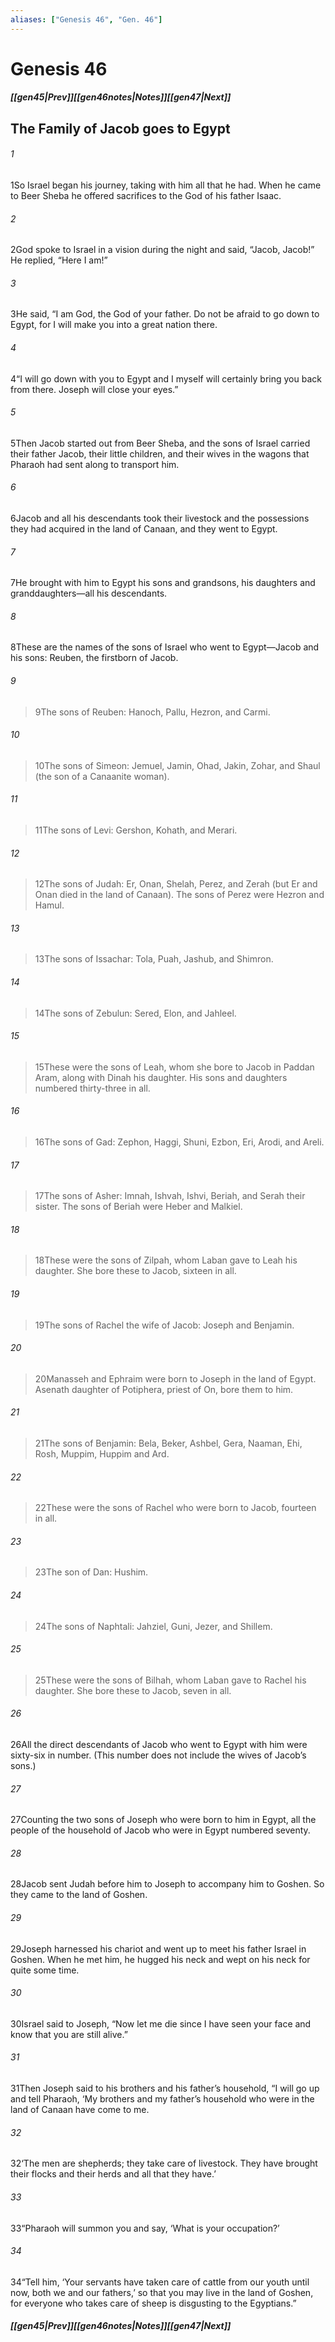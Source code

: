 ```yaml
---
aliases: ["Genesis 46", "Gen. 46"]
---
```

# Genesis 46
##### <span class=arrow-left></span>[[gen45|Prev]]<span class=navigation-separator></span>[[gen46notes|Notes]]<span class=navigation-separator></span>[[gen47|Next]]<span class=arrow-right></span>
## The Family of Jacob goes to Egypt
###### 1
<span class=verse-first>1</span>So Israel began his journey, taking with him all that he had. When he came to Beer Sheba he offered sacrifices to the God of his father Isaac.
###### 2
<span class=verse-body>2</span>God spoke to Israel in a vision during the night and said, “Jacob, Jacob!” He replied, “Here I am!”
###### 3
<span class=verse-body>3</span>He said, “I am God, the God of your father. Do not be afraid to go down to Egypt, for I will make you into a great nation there.
###### 4
<span class=verse-body>4</span>“I will go down with you to Egypt and I myself will certainly bring you back from there. Joseph will close your eyes.”
<div class=paragraph-break></div>

###### 5
<span class=verse-first>5</span>Then Jacob started out from Beer Sheba, and the sons of Israel carried their father Jacob, their little children, and their wives in the wagons that Pharaoh had sent along to transport him.
###### 6
<span class=verse-body>6</span>Jacob and all his descendants took their livestock and the possessions they had acquired in the land of Canaan, and they went to Egypt.
###### 7
<span class=verse-body>7</span>He brought with him to Egypt his sons and grandsons, his daughters and granddaughters—all his descendants.
<div class=paragraph-break></div>

###### 8
<span class=verse-first>8</span>These are the names of the sons of Israel who went to Egypt—Jacob and his sons: Reuben, the firstborn of Jacob.
<div class=paragraph-break></div>

###### 9
><span class=verse-body-poetry>9</span>The sons of Reuben: Hanoch, Pallu, Hezron, and Carmi.
###### 10
><span class=verse-body-poetry>10</span>The sons of Simeon: Jemuel, Jamin, Ohad, Jakin, Zohar, and Shaul (the son of a Canaanite woman).
###### 11
><span class=verse-body-poetry>11</span>The sons of Levi: Gershon, Kohath, and Merari.
###### 12
><span class=verse-body-poetry>12</span>The sons of Judah: Er, Onan, Shelah, Perez, and Zerah (but Er and Onan died in the land of Canaan).
>The sons of Perez were Hezron and Hamul.
###### 13
><span class=verse-body-poetry>13</span>The sons of Issachar: Tola, Puah, Jashub, and Shimron.
###### 14
><span class=verse-body-poetry>14</span>The sons of Zebulun: Sered, Elon, and Jahleel.
###### 15
><span class=verse-body-poetry>15</span>These were the sons of Leah, whom she bore to Jacob in Paddan Aram, along with Dinah his daughter. His sons and daughters numbered thirty-three in all.
<div class=paragraph-break></div>

###### 16
><span class=verse-first-poetry>16</span>The sons of Gad: Zephon, Haggi, Shuni, Ezbon, Eri, Arodi, and Areli.
###### 17
><span class=verse-body-poetry>17</span>The sons of Asher: Imnah, Ishvah, Ishvi, Beriah, and Serah their sister.
>The sons of Beriah were Heber and Malkiel.
###### 18
><span class=verse-body-poetry>18</span>These were the sons of Zilpah, whom Laban gave to Leah his daughter. She bore these to Jacob, sixteen in all.
<div class=paragraph-break></div>

###### 19
><span class=verse-first-poetry>19</span>The sons of Rachel the wife of Jacob: Joseph and Benjamin.
###### 20
><span class=verse-body-poetry>20</span>Manasseh and Ephraim were born to Joseph in the land of Egypt. Asenath daughter of Potiphera, priest of On, bore them to him.
###### 21
><span class=verse-body-poetry>21</span>The sons of Benjamin: Bela, Beker, Ashbel, Gera, Naaman, Ehi, Rosh, Muppim, Huppim and Ard.
###### 22
><span class=verse-body-poetry>22</span>These were the sons of Rachel who were born to Jacob, fourteen in all.
<div class=paragraph-break></div>

###### 23
><span class=verse-first-poetry>23</span>The son of Dan: Hushim.
###### 24
><span class=verse-body-poetry>24</span>The sons of Naphtali: Jahziel, Guni, Jezer, and Shillem.
###### 25
><span class=verse-body-poetry>25</span>These were the sons of Bilhah, whom Laban gave to Rachel his daughter. She bore these to Jacob, seven in all.
<div class=paragraph-break></div>

###### 26
<span class=verse-body>26</span>All the direct descendants of Jacob who went to Egypt with him were sixty-six in number. (This number does not include the wives of Jacob’s sons.)
###### 27
<span class=verse-body>27</span>Counting the two sons of Joseph who were born to him in Egypt, all the people of the household of Jacob who were in Egypt numbered seventy.
<div class=paragraph-break></div>

###### 28
<span class=verse-first>28</span>Jacob sent Judah before him to Joseph to accompany him to Goshen. So they came to the land of Goshen.
###### 29
<span class=verse-body>29</span>Joseph harnessed his chariot and went up to meet his father Israel in Goshen. When he met him, he hugged his neck and wept on his neck for quite some time.
###### 30
<span class=verse-body>30</span>Israel said to Joseph, “Now let me die since I have seen your face and know that you are still alive.”
###### 31
<span class=verse-body>31</span>Then Joseph said to his brothers and his father’s household, “I will go up and tell Pharaoh, ‘My brothers and my father’s household who were in the land of Canaan have come to me.
###### 32
<span class=verse-body>32</span>‘The men are shepherds; they take care of livestock. They have brought their flocks and their herds and all that they have.’
###### 33
<span class=verse-body>33</span>“Pharaoh will summon you and say, ‘What is your occupation?’
###### 34
<span class=verse-body>34</span>“Tell him, ‘Your servants have taken care of cattle from our youth until now, both we and our fathers,’ so that you may live in the land of Goshen, for everyone who takes care of sheep is disgusting to the Egyptians.”
##### <span class=arrow-left></span>[[gen45|Prev]]<span class=navigation-separator></span>[[gen46notes|Notes]]<span class=navigation-separator></span>[[gen47|Next]]<span class=arrow-right></span>